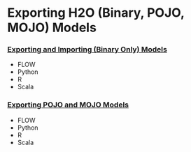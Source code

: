 # Exporting H2O (Binary, POJO, MOJO) Models #

### [Exporting and Importing (Binary Only) Models](https://github.com/Avkash/mldl/blob/master/orgs/h2o/guide/scoring/h2o_export_binary.md) ### 
   - FLOW
   - Python
   - R
   - Scala

### [Exporting POJO and MOJO Models](https://github.com/Avkash/mldl/blob/master/orgs/h2o/guide/scoring/h2o_exporting_pojo_mojo.md) ### 
   - FLOW
   - Python
   - R
   - Scala
